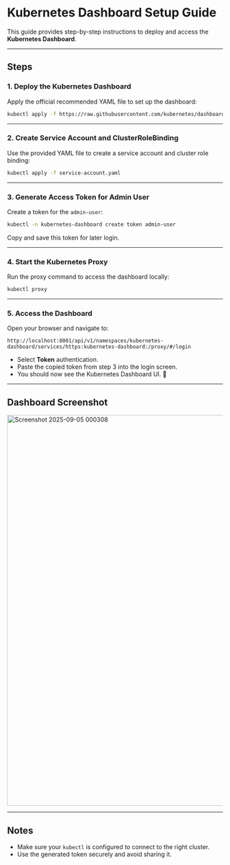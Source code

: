# Kubernetes Dashboard Setup Guide

This guide provides step-by-step instructions to deploy and access the **Kubernetes Dashboard**.

---

## Steps

### 1. Deploy the Kubernetes Dashboard
Apply the official recommended YAML file to set up the dashboard:

```bash
kubectl apply -f https://raw.githubusercontent.com/kubernetes/dashboard/v2.7.0/aio/deploy/recommended.yaml
```

---

### 2. Create Service Account and ClusterRoleBinding
Use the provided YAML file to create a service account and cluster role binding:

```bash
kubectl apply -f service-account.yaml
```

---

### 3. Generate Access Token for Admin User
Create a token for the `admin-user`:

```bash
kubectl -n kubernetes-dashboard create token admin-user
```

Copy and save this token for later login.

---

### 4. Start the Kubernetes Proxy
Run the proxy command to access the dashboard locally:

```bash
kubectl proxy
```

---

### 5. Access the Dashboard
Open your browser and navigate to:

```
http://localhost:8001/api/v1/namespaces/kubernetes-dashboard/services/https:kubernetes-dashboard:/proxy/#/login
```

- Select **Token** authentication.  
- Paste the copied token from step 3 into the login screen.  
- You should now see the Kubernetes Dashboard UI. 🎉  

---

## Dashboard Screenshot
<img width="1919" height="911" alt="Screenshot 2025-09-05 000308" src="https://github.com/user-attachments/assets/69a40f0c-47e1-486e-9030-a0a317c6f0bc" />



---

## Notes
- Make sure your `kubectl` is configured to connect to the right cluster.  
- Use the generated token securely and avoid sharing it.  
